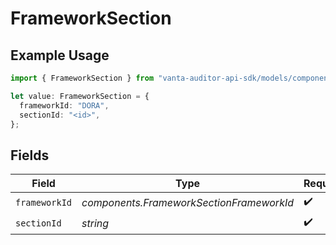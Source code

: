 # FrameworkSection

## Example Usage

```typescript
import { FrameworkSection } from "vanta-auditor-api-sdk/models/components";

let value: FrameworkSection = {
  frameworkId: "DORA",
  sectionId: "<id>",
};
```

## Fields

| Field                                    | Type                                     | Required                                 | Description                              |
| ---------------------------------------- | ---------------------------------------- | ---------------------------------------- | ---------------------------------------- |
| `frameworkId`                            | *components.FrameworkSectionFrameworkId* | :heavy_check_mark:                       | N/A                                      |
| `sectionId`                              | *string*                                 | :heavy_check_mark:                       | N/A                                      |